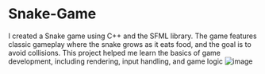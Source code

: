# Snake-Game
I created a Snake game using C++ and the SFML library. The game features classic gameplay where the snake grows as it eats food, and the goal is to avoid collisions. This project helped me learn the basics of game development, including rendering, input handling, and game logic
![image](https://github.com/user-attachments/assets/45138cf6-bf60-4943-827e-e3107118de50)
